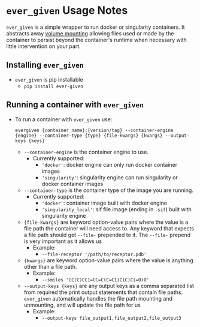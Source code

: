 # `ever_given` Usage Notes

`ever_given` is a simple wrapper to run docker or singularity containers. It abstracts away [volume mounting](https://docs.docker.com/storage/volumes/) allowing files used or made by the container to persist beyond the container's runtime when necessary with little intervention on your part.

## Installing `ever_given`
* `ever_given` is pip installable
   * `pip install ever-given`

## Running a container with `ever_given`
* To run a container with `ever_given` use:  
    ```
    evergiven {container_name}:{version/tag} --container-engine {engine} --container-type {type} {file-kwargs} {kwargs} --output-keys {keys}
    ```
    * `--container-engine` is the container engine to use. 
      * Currently supported: 
        * `'docker'`: docker engine can only run docker container images
        * `'singularity'`: singularity engine can run singularity or docker container images
    * `--container-type` is the container type of the image you are running. 
      * Currently supported: 
        * `'docker'`: container image built with docker engine
        * `'singularity_local'`: sif file image (ending in `.sif`) built with singularity engine
    * `{file-kwargs}` are keyword option-value pairs where the value is a file path the container will need access to. Any keyword that expects a file path should get `--file-` prepended to it. The `--file-` prepend is very important as it allows us 
      * Example: 
        * `--file-receptor '/path/to/receptor.pdb'`
    * `{kwargs}` are keyword option-value pairs where the value is anything other than a file path.
      * Example:
        * `--smiles 'CC(C)CC1=CC=C(C=C1)C(C)C(=O)O'`
    * `--output-keys {keys}` are any output keys as a comma separated list from required the print output statements that contain file paths. `ever_given` automatically handles the file path mounting and unmounting, and will update the file path for us
      * Example:
        * `--output-keys file_output1,file_output2,file_output3`
